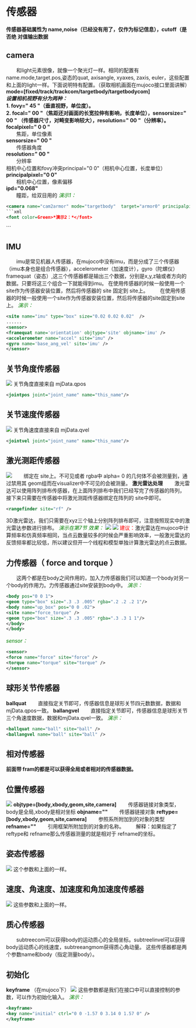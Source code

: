 # 传感器
**传感器基础属性为 name,noise（已经没有用了，仅作为标记信息），cutoff（是否绝
对值输出数据**

## camera
&emsp;&emsp;和light元素很像，就像一个聚光灯一样。相同的配置有name.mode,target.pos,姿态的quat, axisangle, xyaxes, zaxis, euler，这些配置和上面的light一样。下面说明特有配置。（获取相机画面在mujoco接口里面讲解）
**mode=[fixed/track/trackcom/targetbody/targetbodycom]**    
***设置相机视野有分为两种：***      
**1. fovy=" 45 "（垂直视野，单位度）。**        
**2. focal=" 00 "（焦距还对画面的长宽拉伸有影响，长度单位），sensorsize=" 00 "
（传感器尺寸，对畸变影响较大），resolution=" 00 "（分辨率）。**     
**focalpixel=" 0 0 "**      
&emsp;&emsp;焦距，单位像素      
**sensorsize=" 00 "**       
&emsp;&emsp;传感器角度      
**resolution=" 00 "**       
&emsp;&emsp;分辨率      
相机中心位置和fovy冲突principal="0 0"（相机中心位置，长度单位）       
**principalpixel="0 0"**        
&emsp;&emsp;相机中心位置，像素偏移      
**ipd="0.068"**     
&emsp;&emsp;瞳距，给双目用的
<font color=Green>*演示1：*</font>
```xml
<camera name="cam2armor" mode="targetbody"  target="armor0" principalpixel="200 200" focalpixel="1280 1080" sensorsize="4 4" resolution="1280 1080"/>
```xml
<font color=Green>*演示2：*</font>
```
<camera name="cam2armor1" mode="targetbody" target="armor0" fovy="54.225" />
```

## IMU
&emsp;&emsp;imu是常见机器人传感器，在mujoco中没有imu，而是分成了三个传感器（imu本身也是组合传感器），accelerometer（加速度计），gyro（陀螺仪）framequat（姿态）,这三个传感器都是输出三个数据，分别是x,y,z轴或者方向的数据。只要将这三个组合一下就能得到imu。
在使用传感器的时候一般使用一个 site作为传感器安装位置，然后将传感器的 site
固定到 site上。
&emsp;&emsp;在使用传感器的时候一般使用一个site作为传感器安装位置，然后将传感器的site固定到site上。
<font color=Green>*演示：*</font>
```xml
<site name="imu" type="box" size="0.02 0.02 0.02"  />
......
<sensor>
<framequat name='orientation' objtype='site' objname='imu' />
<accelerometer name="accel" site="imu" />
<gyro name='base_ang_vel' site='imu' />
</sensor>
```

## 关节角度传感器
![](../asset/jointpos.png)
关节角度直接来自 mjData.qpos
```xml
<jointpos joint="joint_name" name="this_name"/>
```
## 关节速度传感器
![](../asset/jointvel.png)
关节角速度直接来自 mjData.qvel
```xml
<jointvel joint="joint_name" name="this_name"/>
```
## 激光测距传感器
![](../asset/sensor.png)
&emsp;&emsp;绑定在 site上。不可见或者 rgba中 alpha= 0 的几何体不会被测量到，通过禁用其
geom组而在visualizer中不可见的会被测量。
**激光雷达处理**
&emsp;&emsp;激光雷达可以使用阵列排布传感器，在上面阵列排布中我们已经写完了传感器的阵列，
接下来只需要在传感器中将激光测距传感器绑定在阵列的 site中即可。
```xml
<rangefinder site="rf" />
```
3D激光雷达，我们只需要在xyz三个轴上分别阵列排布即可，注意按照现实中的激光雷达参数进行排布。
<font color=Green>*演示在第7节*</font>
<font color=Green>*效果：*</font>
![](../asset/laser1.png)
![](../asset/laser2.png)
<font color=Red>建议：</font>激光雷达在mujoco中计算频率和仿真频率相同，当点云数量较多的时候会严重影响效率，一般激光雷达的反馈频率都比较低，所以建议但开一个线程和模型单独计算激光雷达的点云数据。

## 力传感器（ **force and torque** ）
&emsp;&emsp;这两个都是在body之间作用的，加入力传感器我们可以知道一个body对另一个body的作用力。力传感器通过site安装到body中。
<font color=Green>*演示：*</font>
```xml
<body pos="0 0 1">
<geom type="box" size=".3 .3 .005" rgba=".2 .2 .2 1"/>
<body name="up_box" pos="0 0 .02">
<site name="force_torque" />
<geom type="box" size=".3 .3 .005" rgba=".3 .3 1 1"/>
</body>
</body>
```
<font color=Green>*sensor：*</font>
```xml
<sensor>
<force name="force" site="force" />
<torque name="torque" site="torque" />
</sensor>
```

## 球形关节传感器
**ballquat**
&emsp;&emsp;直接指定关节即可，传感器信息是球形关节四元数数据，数据和mjData.qpos一致。
**ballangvel**
&emsp;&emsp;直接指定关节即可，传感器信息是球形关节三个角速度数据，数据和mjData.qvel一致。
<font color=Green>*演示：*</font>
```xml
<ballquat name="ball" site="ball" />
<ballangvel name="ball" site="ball" />
```

## 相对传感器
**前面带 fram的都是可以获得全局或者相对的传感器数据。**

## 位置传感器
![](../asset/framepos.png)
**objtype=[body,xbody,geom,site,camera]**
&emsp;&emsp;传感器链接对象类型，body是全局,xbody是相对坐标
**objname=""**
&emsp;&emsp;传感器链接对象
**reftype=[body,xbody,geom,site,camera]**
&emsp;&emsp;参照系所附加到的对象的类型
**refname=""**
&emsp;&emsp;引用框架所附加到的对象的名称。
&emsp;&emsp;解释：如果指定了 reftype和 refname那么传感器测量的就是相对于 refname的坐标。

## 姿态传感器
![](../asset/framequat.png)
这个参数和上面的一样。

## 速度、角速度、加速度和角加速度传感器
![](../asset/framesensor.png)
这些参数和上面的一样。

## 质心传感器
&emsp;&emsp;subtreecom可以获得body的运动质心的全局坐标。subtreelinvel可以获得body运动质心的线速度，subtreeangmom获得质心角动量。
这些传感器都是两个参数name和body（指定测量body）。

## 初始化

**keyframe** （在mujoco下）
![](../asset/keyframe.png)
这些参数都是我们在接口中可以直接控制的参数，可以作为初始化输入。
<font color=Green>*演示：*</font>
```xml
<keyframe>
<key name="initial" ctrl="0 0 -1.57 0 3.14 0 1.57 0" />
</keyframe>
```